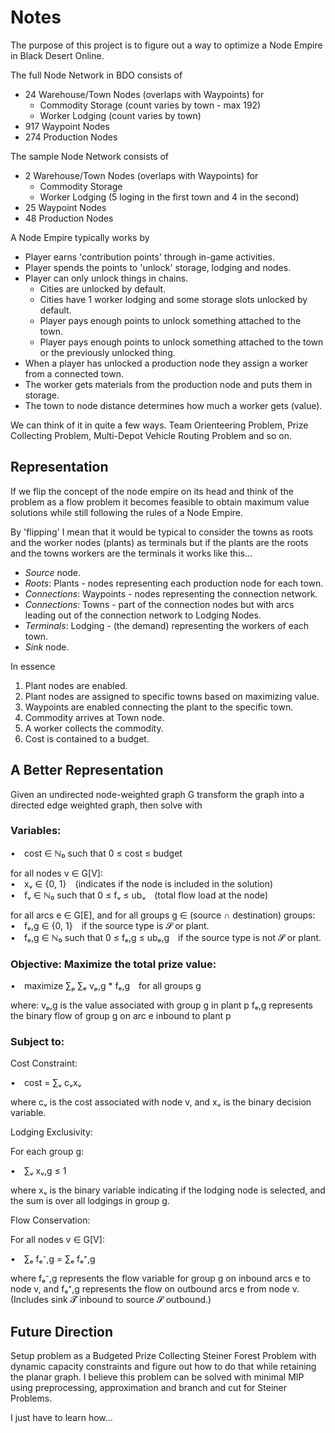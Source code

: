 # Notes

The purpose of this project is to figure out a way to optimize a Node Empire in
Black Desert Online.

The full Node Network in BDO consists of

* 24 Warehouse/Town Nodes (overlaps with Waypoints) for
  * Commodity Storage (count varies by town - max 192)
  * Worker Lodging (count varies by town)
* 917 Waypoint Nodes
* 274 Production Nodes

The sample Node Network consists of

* 2 Warehouse/Town Nodes (overlaps with Waypoints) for
  * Commodity Storage
  * Worker Lodging (5 loging in the first town and 4 in the second)
* 25 Waypoint Nodes
* 48 Production Nodes

A Node Empire typically works by

* Player earns 'contribution points' through in-game activities.
* Player spends the points to 'unlock' storage, lodging and nodes.
* Player can only unlock things in chains.
  * Cities are unlocked by default.
  * Cities have 1 worker lodging and some storage slots unlocked by default.
  * Player pays enough points to unlock something  attached to the town.
  * Player pays enough points to unlock something attached to the town or the
    previously unlocked thing.
* When a player has unlocked a production node they assign a worker from a
  connected town.
* The worker gets materials from the production node and puts them in storage.
* The town to node distance determines how much a worker gets (value).

We can think of it in quite a few ways. Team Orienteering Problem, Prize
Collecting Problem, Multi-Depot Vehicle Routing Problem and so on.


## Representation

If we flip the concept of the node empire on its head and think of the problem
as a flow problem it becomes feasible to obtain maximum value
solutions while still following the rules of a Node Empire.

By 'flipping' I mean that it would be typical to consider the towns as roots and
the worker nodes (plants) as terminals but if the plants are the roots and the
towns workers are the terminals it works like this...

* _Source_ node.
* _Roots_: Plants - nodes representing each production node for each town.
* _Connections_: Waypoints - nodes representing the connection network.
* _Connections_: Towns - part of the connection nodes but with arcs
  leading out of the connection network to Lodging Nodes.
* _Terminals_: Lodging - (the demand) representing the workers of each town.
* _Sink_ node.

In essence
1. Plant nodes are enabled.
2. Plant nodes are assigned to specific towns based on maximizing value.
4. Waypoints are enabled connecting the plant to the specific town.
5. Commodity arrives at Town node.
6. A worker collects the commodity.
7. Cost is contained to a budget.

## A Better Representation

Given an undirected node-weighted graph G transform the graph into a directed
edge weighted graph, then solve with

### Variables:

• cost ∈ ℕ₀ such that 0 ≤ cost ≤ budget

for all nodes v ∈ G[V]:  
• xᵥ ∈ {0, 1} (indicates if the node is included in the solution)  
• fᵥ ∈ ℕ₀ such that 0 ≤ fᵥ ≤ ubᵥ (total flow load at the node)

for all arcs e ∈ G[E], and for all groups g ∈ (source ∩ destination) groups:  
• fₑ,g ∈ {0, 1} if the source type is 𝓢 or plant.  
• fₑ,g ∈ ℕ₀ such that 0 ≤ fₑ,g ≤ ubₑ,g if the source type is not 𝓢 or plant.

### Objective: Maximize the total prize value:

• maximize ∑ₚ ∑ₑ vₚ,g * fₑ,g for all groups g

where:
vₚ,g is the value associated with group g in plant p
fₑ,g represents the binary flow of group g on arc e inbound to plant p

### Subject to:

Cost Constraint:

• cost = ∑ᵥ cᵥxᵥ

where cᵥ is the cost associated with node v, and xᵥ is the binary decision variable.

Lodging Exclusivity:

For each group g:

• ∑ᵥ xᵥ,g ≤ 1

where xᵥ is the binary variable indicating if the lodging node is selected,
and the sum is over all lodgings in group g.

Flow Conservation:

For all nodes v ∈ G[V]:

• ∑ₑ fₑ⁻,g = ∑ₑ fₑ⁺,g

where fₑ⁻,g represents the flow variable for group g on inbound arcs e to node v,
and fₑ⁺,g represents the flow on outbound arcs e from node v.
(Includes sink 𝓣 inbound to source 𝓢 outbound.)

## Future Direction

Setup problem as a Budgeted Prize Collecting Steiner Forest Problem with dynamic
capacity constraints and figure out how to do that while retaining the planar
graph. I believe this problem can be solved with minimal MIP using
preprocessing, approximation and branch and cut for Steiner Problems.

I just have to learn how...